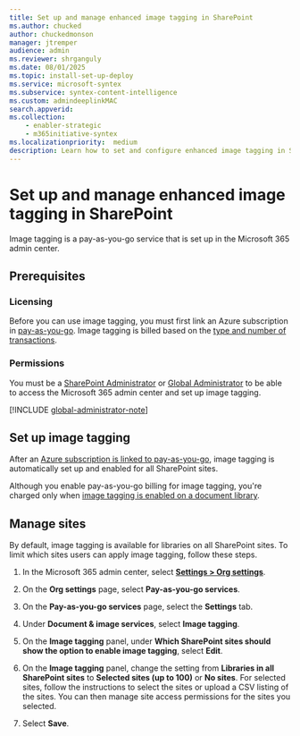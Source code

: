 ```yaml
---
title: Set up and manage enhanced image tagging in SharePoint
ms.author: chucked
author: chuckedmonson
manager: jtremper
audience: admin
ms.reviewer: shrganguly
ms.date: 08/01/2025
ms.topic: install-set-up-deploy
ms.service: microsoft-syntex
ms.subservice: syntex-content-intelligence
ms.custom: admindeeplinkMAC
search.appverid:
ms.collection:
    - enabler-strategic
    - m365initiative-syntex
ms.localizationpriority:  medium
description: Learn how to set and configure enhanced image tagging in SharePoint.
---
```


# Set up and manage enhanced image tagging in SharePoint

Image tagging is a pay-as-you-go service that is set up in the Microsoft 365 admin center.

## Prerequisites

### Licensing

Before you can use image tagging, you must first link an Azure subscription in [pay-as-you-go](syntex-azure-billing.md). Image tagging is billed based on the [type and number of transactions](syntex-pay-as-you-go-services.md).

### Permissions

You must be a [SharePoint Administrator](/entra/identity/role-based-access-control/permissions-reference#sharepoint-administrator) or [Global Administrator](/entra/identity/role-based-access-control/permissions-reference#global-administrator) to be able to access the Microsoft 365 admin center and set up image tagging.

[!INCLUDE [global-administrator-note](../includes/global-administrator-note.md)]

## Set up image tagging

After an [Azure subscription is linked to pay-as-you-go](syntex-azure-billing.md), image tagging is automatically set up and enabled for all SharePoint sites.

Although you enable pay-as-you-go billing for image tagging, you're charged only when [image tagging is enabled on a document library](image-tagging.md).

## Manage sites

By default, image tagging is available for libraries on all SharePoint sites. To limit which sites users can apply image tagging, follow these steps.

1. In the Microsoft 365 admin center, select <a href="https://go.microsoft.com/fwlink/p/?linkid=2171997" target="_blank">**Settings > Org settings**</a>.

2. On the **Org settings** page, select **Pay-as-you-go services**.

3. On the **Pay-as-you-go services** page, select the **Settings** tab.

4. Under **Document & image services**, select **Image tagging**.

5. On the **Image tagging** panel, under **Which SharePoint sites should show the option to enable image tagging**, select **Edit**.

6. On the **Image tagging** panel, change the setting from **Libraries in all SharePoint sites** to **Selected sites (up to 100)** or **No sites**. For selected sites, follow the instructions to select the sites or upload a CSV listing of the sites. You can then manage site access permissions for the sites you selected.

7. Select **Save**.
